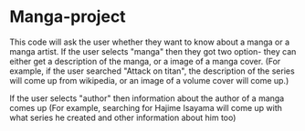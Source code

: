 # Manga-project
This code will ask the user whether they want to know about a manga or a manga artist.
If the user selects "manga" then they got two option- they can either get a description of the manga, or a image of a manga cover. (For example, if the user searched "Attack on titan", the description of the series will come up from wikipedia, or an image of a volume cover will come up.)

If the user selects "author" then information about the author of a manga comes up (For example, searching for Hajime Isayama will come up with what series he created and other information about him too)
